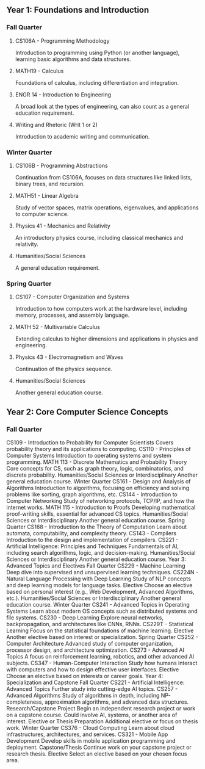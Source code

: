## Year 1: Foundations and Introduction
### Fall Quarter
1. CS106A - Programming Methodology
    
    Introduction to programming using Python (or another language), learning basic algorithms and data structures.
2. MATH19 - Calculus
    
    Foundations of calculus, including differentiation and integration.
3. ENGR 14 - Introduction to Engineering
   
    A broad look at the types of engineering, can also count as a general education requirement.
4. Writing and Rhetoric (Writ 1 or 2)
   
    Introduction to academic writing and communication.
### Winter Quarter
1. CS106B - Programming Abstractions
   
    Continuation from CS106A, focuses on data structures like linked lists, binary trees, and recursion.
2. MATH51 - Linear Algebra
    
    Study of vector spaces, matrix operations, eigenvalues, and applications to computer science.
3. Physics 41 - Mechanics and Relativity
    
    An introductory physics course, including classical mechanics and relativity.
4. Humanities/Social Sciences
    
    A general education requirement.
### Spring Quarter
1. CS107 - Computer Organization and Systems

    Introduction to how computers work at the hardware level, including memory, processes, and assembly language.

2. MATH 52 - Multivariable Calculus

    Extending calculus to higher dimensions and applications in physics and engineering.
3. Physics 43 - Electromagnetism and Waves

    Continuation of the physics sequence.

4. Humanities/Social Sciences
    
    Another general education course.

## Year 2: Core Computer Science Concepts
### Fall Quarter
CS109 - Introduction to Probability for Computer Scientists
Covers probability theory and its applications to computing.
CS110 - Principles of Computer Systems
Introduction to operating systems and system programming.
MATH 113 - Discrete Mathematics and Probability Theory
Core concepts for CS, such as graph theory, logic, combinatorics, and discrete probability.
Humanities/Social Sciences or Interdisciplinary
Another general education course.
Winter Quarter
CS161 - Design and Analysis of Algorithms
Introduction to algorithms, focusing on efficiency and solving problems like sorting, graph algorithms, etc.
CS144 - Introduction to Computer Networking
Study of networking protocols, TCP/IP, and how the internet works.
MATH 115 - Introduction to Proofs
Developing mathematical proof-writing skills, essential for advanced CS topics.
Humanities/Social Sciences or Interdisciplinary
Another general education course.
Spring Quarter
CS168 - Introduction to the Theory of Computation
Learn about automata, computability, and complexity theory.
CS143 - Compilers
Introduction to the design and implementation of compilers.
CS221 - Artificial Intelligence: Principles and Techniques
Fundamentals of AI, including search algorithms, logic, and decision-making.
Humanities/Social Sciences or Interdisciplinary
Another general education course.
Year 3: Advanced Topics and Electives
Fall Quarter
CS229 - Machine Learning
Deep dive into supervised and unsupervised learning techniques.
CS224N - Natural Language Processing with Deep Learning
Study of NLP concepts and deep learning models for language tasks.
Elective
Choose an elective based on personal interest (e.g., Web Development, Advanced Algorithms, etc.).
Humanities/Social Sciences or Interdisciplinary
Another general education course.
Winter Quarter
CS241 - Advanced Topics in Operating Systems
Learn about modern OS concepts such as distributed systems and file systems.
CS230 - Deep Learning
Explore neural networks, backpropagation, and architectures like CNNs, RNNs.
CS229T - Statistical Learning
Focus on the statistical foundations of machine learning.
Elective
Another elective based on interest or specialization.
Spring Quarter
CS252 - Computer Architecture
Advanced study of computer organization, processor design, and architecture optimization.
CS273 - Advanced AI Topics
A focus on reinforcement learning, robotics, and other advanced AI subjects.
CS347 - Human-Computer Interaction
Study how humans interact with computers and how to design effective user interfaces.
Elective
Choose an elective based on interests or career goals.
Year 4: Specialization and Capstone
Fall Quarter
CS221 - Artificial Intelligence: Advanced Topics
Further study into cutting-edge AI topics.
CS257 - Advanced Algorithms
Study of algorithms in depth, including NP-completeness, approximation algorithms, and advanced data structures.
Research/Capstone Project
Begin an independent research project or work on a capstone course. Could involve AI, systems, or another area of interest.
Elective or Thesis Preparation
Additional elective or focus on thesis work.
Winter Quarter
CS376 - Cloud Computing
Learn about cloud infrastructures, architectures, and services.
CS321 - Mobile App Development
Develop skills in mobile application programming and deployment.
Capstone/Thesis
Continue work on your capstone project or research thesis.
Elective
Select an elective based on your chosen focus area.